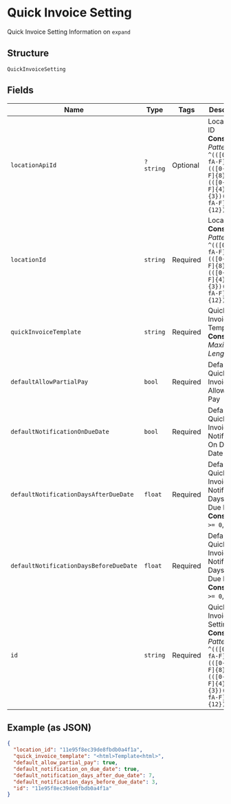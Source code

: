 
# Quick Invoice Setting

Quick Invoice Setting Information on `expand`

## Structure

`QuickInvoiceSetting`

## Fields

| Name | Type | Tags | Description | Getter | Setter |
|  --- | --- | --- | --- | --- | --- |
| `locationApiId` | `?string` | Optional | Location API ID<br>**Constraints**: *Pattern*: `^(([0-9a-fA-F]{24})\|(([0-9a-fA-F]{8})-(([0-9a-fA-F]{4}\-){3})([0-9a-fA-F]{12})))$` | getLocationApiId(): ?string | setLocationApiId(?string locationApiId): void |
| `locationId` | `string` | Required | Location ID<br>**Constraints**: *Pattern*: `^(([0-9a-fA-F]{24})\|(([0-9a-fA-F]{8})-(([0-9a-fA-F]{4}\-){3})([0-9a-fA-F]{12})))$` | getLocationId(): string | setLocationId(string locationId): void |
| `quickInvoiceTemplate` | `string` | Required | Quick Invoice Template<br>**Constraints**: *Maximum Length*: `5000` | getQuickInvoiceTemplate(): string | setQuickInvoiceTemplate(string quickInvoiceTemplate): void |
| `defaultAllowPartialPay` | `bool` | Required | Default Quick Invoice Allow Partial Pay | getDefaultAllowPartialPay(): bool | setDefaultAllowPartialPay(bool defaultAllowPartialPay): void |
| `defaultNotificationOnDueDate` | `bool` | Required | Default Quick Invoice Notification On Due Date | getDefaultNotificationOnDueDate(): bool | setDefaultNotificationOnDueDate(bool defaultNotificationOnDueDate): void |
| `defaultNotificationDaysAfterDueDate` | `float` | Required | Default Quick Invoice Notification Days After Due Date<br>**Constraints**: `>= 0`, `<= 60` | getDefaultNotificationDaysAfterDueDate(): float | setDefaultNotificationDaysAfterDueDate(float defaultNotificationDaysAfterDueDate): void |
| `defaultNotificationDaysBeforeDueDate` | `float` | Required | Default Quick Invoice Notification Days Before Due Date<br>**Constraints**: `>= 0`, `<= 60` | getDefaultNotificationDaysBeforeDueDate(): float | setDefaultNotificationDaysBeforeDueDate(float defaultNotificationDaysBeforeDueDate): void |
| `id` | `string` | Required | Quick Invoice Settings ID<br>**Constraints**: *Pattern*: `^(([0-9a-fA-F]{24})\|(([0-9a-fA-F]{8})-(([0-9a-fA-F]{4}\-){3})([0-9a-fA-F]{12})))$` | getId(): string | setId(string id): void |

## Example (as JSON)

```json
{
  "location_id": "11e95f8ec39de8fbdb0a4f1a",
  "quick_invoice_template": "<html>Template<html>",
  "default_allow_partial_pay": true,
  "default_notification_on_due_date": true,
  "default_notification_days_after_due_date": 7,
  "default_notification_days_before_due_date": 3,
  "id": "11e95f8ec39de8fbdb0a4f1a"
}
```

